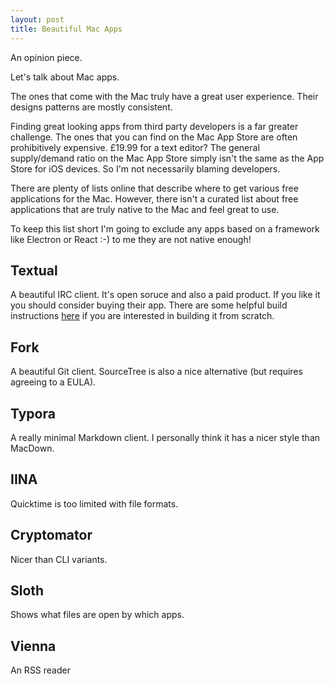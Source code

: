 ```yaml
---
layout: post
title: Beautiful Mac Apps
---
```


An opinion piece.

Let's talk about Mac apps.

The ones that come with the Mac truly have a great user experience.
Their designs patterns are mostly consistent.

Finding great looking apps from third party developers is a far greater challenge.
The ones that you can find on the Mac App Store are often prohibitively expensive.
£19.99 for a text editor? The general supply/demand ratio on the Mac App Store 
simply isn't the same as the App Store for iOS devices. So I'm not necessarily 
blaming developers.

There are plenty of lists online that describe where to get various free applications
for the Mac. However, there isn't a curated list about free applications that are truly
native to the Mac and feel great to use.

To keep this list short I'm going to exclude any apps based on a framework like
Electron or React :-) to me they are not native enough! 

## Textual

A beautiful IRC client. It's open soruce and also a paid product. If you like it you should consider buying their app.
There are some helpful build instructions [here](https://blog.vortigaunt.net/how-to-compile-textual-in-2018/)
if you are interested in building it from scratch. 

## Fork

A beautiful Git client. SourceTree is also a nice alternative (but requires agreeing to a EULA).

## Typora

A really minimal Markdown client. I personally think it has a nicer style than MacDown.

## IINA

Quicktime is too limited with file formats.

## Cryptomator

Nicer than CLI variants.

## Sloth

Shows what files are open by which apps.

## Vienna 

An RSS reader
